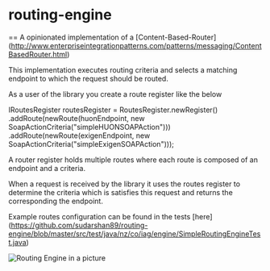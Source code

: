# routing-engine
==
A opinionated implementation of a [Content-Based-Router] (http://www.enterpriseintegrationpatterns.com/patterns/messaging/ContentBasedRouter.html)

This implementation executes routing criteria and selects a matching endpoint to which the request should be routed.

As a user of the library you create a route register like the below

IRoutesRegister routesRegister = RoutesRegister.newRegister()
                .addRoute(newRoute(huonEndpoint, new SoapActionCriteria("simpleHUONSOAPAction")))
                .addRoute(newRoute(exigenEndpoint, new SoapActionCriteria("simpleExigenSOAPAction")));
                
A router register holds multiple routes where each route is composed of an endpoint and a criteria.
                
When a request is received by the library it uses the routes register to determine the criteria which is satisfies this request
and returns the corresponding the endpoint.

Example routes configuration can be found in the tests [here] (https://github.com/sudarshan89/routing-engine/blob/master/src/test/java/nz/co/iag/engine/SimpleRoutingEngineTest.java)
                
![Routing Engine in a picture](https://raw.github.com/sudarshan89/routing-engine/images/routing-engine.jpg?raw=true "Routing Engine")                 
